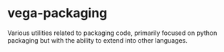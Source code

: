 # vega-packaging
Various utilities related to packaging code, primarily focused on python packaging but with the ability to extend into other languages. 
